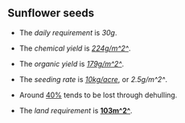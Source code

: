 ## Sunflower seeds

- The *daily requirement* is *30g*.

- The *chemical yield* is [*224g/m^2^*](https://www.extension.iastate.edu/alternativeag/cropproduction/sunflower.html).

- The *organic yield* is [*179g/m^2^*](/notes/land-estimation).

- The *seeding rate* is [*10kg/acre*](https://www.cotswoldseeds.com/species/105/wheat),
  or *2.5g/m^2^*.

- Around [40%](http://journeytoforever.org/biofuel_library/oilpress.html)
  tends to be lost through dehulling.

- The *land requirement* is [**103m^2^**](/notes/land-estimation).
